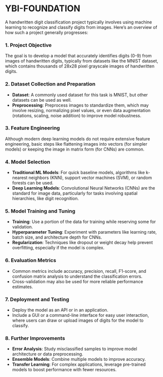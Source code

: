 # YBI-FOUNDATION 
A handwritten digit classification project typically involves using machine learning to recognize and classify digits from images. Here’s an overview of how such a project generally progresses:

### 1. **Project Objective**
   The goal is to develop a model that accurately identifies digits (0-9) from images of handwritten digits, typically from datasets like the MNIST dataset, which contains thousands of 28x28 pixel grayscale images of handwritten digits.

### 2. **Dataset Collection and Preparation**
   - **Dataset**: A commonly used dataset for this task is MNIST, but other datasets can be used as well.
   - **Preprocessing**: Preprocess images to standardize them, which may involve resizing, normalizing pixel values, or even data augmentation (rotations, scaling, noise addition) to improve model robustness.

### 3. **Feature Engineering**
   Although modern deep learning models do not require extensive feature engineering, basic steps like flattening images into vectors (for simpler models) or keeping the image in matrix form (for CNNs) are common.

### 4. **Model Selection**
   - **Traditional ML Models**: For quick baseline models, algorithms like k-nearest neighbors (KNN), support vector machines (SVM), or random forests can be used.
   - **Deep Learning Models**: Convolutional Neural Networks (CNNs) are the standard for image data, particularly for tasks involving spatial hierarchies, like digit recognition.

### 5. **Model Training and Tuning**
   - **Training**: Use a portion of the data for training while reserving some for validation.
   - **Hyperparameter Tuning**: Experiment with parameters like learning rate, batch size, and architecture depth for CNNs.
   - **Regularization**: Techniques like dropout or weight decay help prevent overfitting, especially if the model is complex.

### 6. **Evaluation Metrics**
   - Common metrics include accuracy, precision, recall, F1-score, and confusion matrix analysis to understand the classification errors.
   - Cross-validation may also be used for more reliable performance estimates.

### 7. **Deployment and Testing**
   - Deploy the model as an API or in an application.
   - Include a GUI or a command-line interface for easy user interaction, where users can draw or upload images of digits for the model to classify.

### 8. **Further Improvements**
   - **Error Analysis**: Study misclassified samples to improve model architecture or data preprocessing.
   - **Ensemble Models**: Combine multiple models to improve accuracy.
   - **Transfer Learning**: For complex applications, leverage pre-trained models to boost performance with fewer resources.
